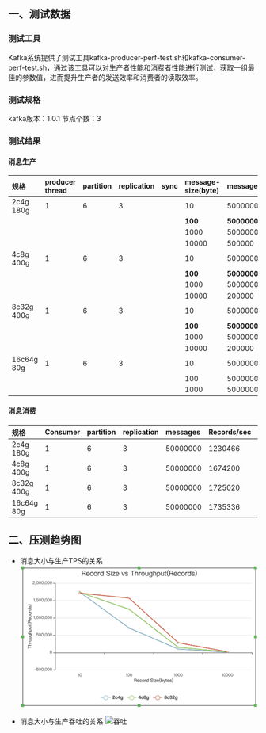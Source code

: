 ## 一、测试数据

### 测试工具

Kafka系统提供了测试工具kafka-producer-perf-test.sh和kafka-consumer-perf-test.sh，通过该工具可以对生产者性能和消费者性能进行测试，获取一组最佳的参数值，进而提升生产者的发送效率和消费者的读取效率。

### 测试规格
kafka版本：1.0.1
节点个数：3

### 测试结果

#### 消息生产

| 规格       | producer thread | partition | replication | sync | message-size(byte) | messages     | Records/sec | MB/sec     | avg latency(ms) | max latency(ms) |
| :--------- | :-------------- | :-------- | :---------- | :--- | :----------------- | :----------- | :---------- | :--------- | :-------------- | :-------------- |
| 2c4g 180g  | 1               | 6         | 3           |      | 10                 | 5000000      | 1741674     | 16.61      | 3.93            | 101             |
|            |                 |           |             |      | **100**            | **5000000**  | **706743**  | **67.40**  | **269.34**      | **2086**        |
|            |                 |           |             |      | 1000               | 5000000      | 97998       | 93.46      | 329.97          | 8168            |
|            |                 |           |             |      | 10000              | 500000       | 8596        | 81.99      | 236.83          | 1594            |
| 4c8g 400g  | 1               | 6         | 3           |      | 10                 | 50000000     | 1735086     | 16.55      | 3.08            | 102             |
|            |                 |           |             |      | **100**            | **50000000** | **1314924** | **125.40** | **44.64**       | **1581**        |
|            |                 |           |             |      | 1000               | 5000000      | 150105      | 143.15     | 214.12          | 1722            |
|            |                 |           |             |      | 10000              | 200000       | 14797       | 141.12     | 134.88          | 877             |
| 8c32g 400g | 1               | 6         | 3           |      | 10                 | 50000000     | 1712328     | 16.33      | 0.83            | 100             |
|            |                 |           |             |      | **100**            | **50000000** | **1569119** | **149.64** | **1.06**        | **134**         |
|            |                 |           |             |      | 1000               | 5000000      | 280883      | 267.87     | 114.28          | 379             |
|            |                 |           |             |      | 10000              | 200000       | 21315       | 203.28     | 91.57           | 296             |
| 16c64g 80g | 1               | 6         | 3           |      | 10                 | 50000000     | 1624431     | 15.49      | 0.59            | 137             |
|            |                 |           |             |      | 100                | 50000000     | 1566072     | 149.35     | 0.82            | 114             |
|            |                 |           |             |      | 1000               | 5000000      | 274017      | 261        | 117.24          | 371             |

#### 消息消费

| 规格       | Consumer | partition | replication | messages | Records/sec | MB/sec |
| :--------- | :------- | :-------- | :---------- | :------- | :---------- | :----- |
| 2c4g 180g  | 1        | 6         | 3           | 50000000 | 1230466     | 117.34 |
| 4c8g 400g  | 1        | 6         | 3           | 50000000 | 1674200     | 136    |
| 8c32g 400g | 1        | 6         | 3           | 50000000 | 1725020     | 145    |
| 16c64g 80g | 1        | 6         | 3           | 50000000 | 1735336     | 165.49 |



## 二、压测趋势图
- 消息大小与生产TPS的关系
![TPS](../../../../image/Internet-Middleware/JCS-for-Kafka/压测TPS.png)


- 消息大小与生产吞吐的关系
![吞吐](../../../../image/Internet-Middleware/JCS-for-Kafka/压测吞吐S.png)
